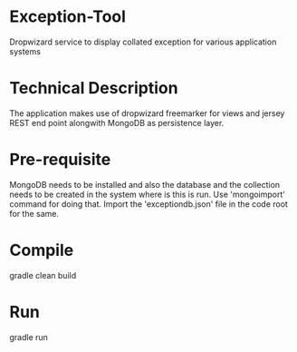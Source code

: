 # Exception-Tool
Dropwizard service to display collated exception for various application systems

# Technical Description
The application makes use of dropwizard freemarker for views and jersey REST end point alongwith MongoDB as persistence layer.

# Pre-requisite
MongoDB needs to be installed and also the database and the collection needs to be created in the system where is this is run. Use 'mongoimport' command for doing that. Import the 'exceptiondb.json' file in the code root for the same.

# Compile
gradle clean build

# Run
gradle run



